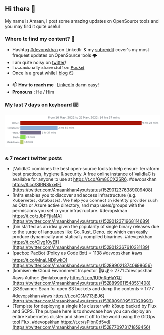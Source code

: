 <!--- [![Hits](https://hits.seeyoufarm.com/api/count/incr/badge.svg?url=https%3A%2F%2Fgithub.com%2Fakhan4u%2Fhit-counter&count_bg=%2379C83D&title_bg=%23555555&icon=&icon_color=%23E7E7E7&title=visits&edge_flat=false)](https://hits.seeyoufarm.com) --->

## Hi there 👋

My name is Amaan, I post some amazing updates on OpenSource tools and you may find it quite useful

### Where to find my content? 🤔

* Hashtag [#devopskhan](https://www.linkedin.com/feed/hashtag/devopskhan/) on LinkedIn & my [subreddit](https://www.reddit.com/r/devopskhan/) cover's my most frequent updates on OpenSource tools 🌩️
* I am quite noisy on [twitter](https://twitter.com/Amaankhan4you)!
* I occasionally share stuff on [Pocket](https://getpocket.com/@ej6g8d1dp2829A16a9Tf5d4T6bAMp3d8791rejDe86yem3bm4e14ex4fT4dluk29)
* Once in a great while I [blog](https://linuxparrot.com/) ⏲️


- 📫 **How to reach me** : [LinkedIn](https://www.linkedin.com/in/amaan-khan-linux-ninja) damn easy!
- **Pronouns** : He / Him

### My last 7 days on keyboard ⌨️

<img src="https://github.com/akhan4u/akhan4u/blob/main/images/stat.svg" alt="Amaan's Wakatime Activity!"/>

### 🔝 7 recent twitter posts
<!-- DEVDOJO:START -->
- [ValidIaC combines the best open-source tools to help ensure Terraform best practices, hygiene &amp; security. A free online instance of ValidIaC is available for anyone to use at https://t.co/Gm8QCX2SR6. #devopskhan https://t.co/SIRNSkxetF](https://twitter.com/Amaankhan4you/status/1529012376389009408)
- [Infra enables you to discover and access infrastructure &lpar;e.g. Kubernetes, databases&rpar;. We help you connect an identity provider such as Okta or Azure active directory, and map users/groups with the permissions you set to your infrastructure. #devopskhan https://t.co/zJbPFjiaMA](https://twitter.com/Amaankhan4you/status/1529012371968114689)
- [bin started as an idea given the popularity of single binary releases due to the surge of languages like Go, Rust, Deno, etc which can easily produce dynamically and statically compiled binarines. #devopskhan https://t.co/Ciyg10yEIf](https://twitter.com/Amaankhan4you/status/1529012367610331139)
- [pacbot: PacBot &lpar;Policy as Code Bot&rpar;
⭐️ 1138
#devopskhan #aws
https://t.co/MnaLNDPwkO](https://twitter.com/Amaankhan4you/status/1528990213740998656)
- [komiser: :cloud: Cloud Environment Inspector 👮:lock: :moneybag:
⭐️ 2771
#devopskhan #aws
Author: @mlabouardy
https://t.co/IU9gRqHaYQ](https://twitter.com/Amaankhan4you/status/1528899611548561408)
- [S3Scanner: Scan for open S3 buckets and dump the contents
⭐️ 1777
#devopskhan #aws
https://t.co/O3M713jBJ6](https://twitter.com/Amaankhan4you/status/1528809009507028992)
- [Template for deploying a single k3s cluster with k3sup backed by Flux and SOPS. The purpose here is to showcase how you can deploy an entire Kubernetes cluster and show it off to the world using the GitOps tool Flux. #devopskhan https://t.co/sPlbn0d5vd](https://twitter.com/Amaankhan4you/status/1528770973171859456)
<!-- DEVDOJO:END -->

<!-- ![Amaan's GitHub stats](https://github-readme-stats.vercel.app/api?username=akhan4u&count_private=true&show_icons=true&hide=contribs) -->
